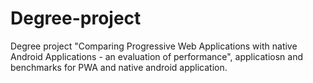 # Degree-project
Degree project "Comparing Progressive Web Applications with native Android Applications - an evaluation of performance", applicatiosn and benchmarks for PWA and native android application.

